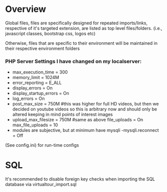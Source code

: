 # Overview

Global files, files are specifically designed for repeated imports/links, respective of it's targeted extension, are listed as top level files/folders. (i.e., javascript classes, bootstrap css, logos etc)

Otherwise, files that are specific to their environment will be maintained in their respective environment folders

### PHP Server Settings I have changed on my localserver:
- max_execution_time = 300
- memory_limit = 1024M
- error_reporting = E_ALL
- display_errors = On
- display_startup_errors = On
- log_errors = On
- post_max_size = 750M #this was higher for full HD videos, but then we decided on youtube videos so this is arbitrary now and should only be altered keeping in mind points of interest images
- upload_max_filesize = 750M #same as above
file_uploads = On
max_file_uploads = 10
- modules are subjective, but at minimum have mysqli
-mysqli.reconnect = Off

(See config.ini) for run-time configs

# SQL

It's recommended to disable foreign key checks when importing the SQL database via virtualtour_import.sql

